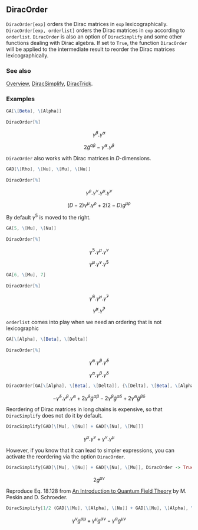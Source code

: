 ## DiracOrder

`DiracOrder[exp]` orders the Dirac matrices in `exp` lexicographically. `DiracOrder[exp, orderlist]` orders the Dirac matrices in `exp` according to `orderlist`. `DiracOrder` is also an option of `DiracSimplify` and some other functions dealing with Dirac algebra. If set to `True`, the function `DiracOrder` will be applied to the intermediate result to reorder the Dirac matrices lexicographically.

### See also

[Overview](Extra/FeynCalc.md), [DiracSimplify](DiracSimplify.md), [DiracTrick](DiracTrick.md).

### Examples

```mathematica
GA[\[Beta], \[Alpha]] 
 
DiracOrder[%]
```

$$\bar{\gamma }^{\beta }.\bar{\gamma }^{\alpha }$$

$$2 \bar{g}^{\alpha \beta }-\bar{\gamma }^{\alpha }.\bar{\gamma }^{\beta }$$

`DiracOrder` also works with Dirac matrices in  $D$-dimensions.

```mathematica
GAD[\[Rho], \[Nu], \[Mu], \[Nu]] 
 
DiracOrder[%]
```

$$\gamma ^{\rho }.\gamma ^{\nu }.\gamma ^{\mu }.\gamma ^{\nu }$$

$$(D-2) \gamma ^{\mu }.\gamma ^{\rho }+2 (2-D) g^{\mu \rho }$$

By default $\gamma^5$ is moved to the right.

```mathematica
GA[5, \[Mu], \[Nu]] 
 
DiracOrder[%]
```

$$\bar{\gamma }^5.\bar{\gamma }^{\mu }.\bar{\gamma }^{\nu }$$

$$\bar{\gamma }^{\mu }.\bar{\gamma }^{\nu }.\bar{\gamma }^5$$

```mathematica
GA[6, \[Mu], 7] 
 
DiracOrder[%]
```

$$\bar{\gamma }^6.\bar{\gamma }^{\mu }.\bar{\gamma }^7$$

$$\bar{\gamma }^{\mu }.\bar{\gamma }^7$$

`orderlist` comes into play when we need an ordering that is not lexicographic

```mathematica
GA[\[Alpha], \[Beta], \[Delta]] 
 
DiracOrder[%]
```

$$\bar{\gamma }^{\alpha }.\bar{\gamma }^{\beta }.\bar{\gamma }^{\delta }$$

$$\bar{\gamma }^{\alpha }.\bar{\gamma }^{\beta }.\bar{\gamma }^{\delta }$$

```mathematica
DiracOrder[GA[\[Alpha], \[Beta], \[Delta]], {\[Delta], \[Beta], \[Alpha]}]
```

$$-\bar{\gamma }^{\delta }.\bar{\gamma }^{\beta }.\bar{\gamma }^{\alpha }+2 \bar{\gamma }^{\delta } \bar{g}^{\alpha \beta }-2 \bar{\gamma }^{\beta } \bar{g}^{\alpha \delta }+2 \bar{\gamma }^{\alpha } \bar{g}^{\beta \delta }$$

Reordering of Dirac matrices in long chains is expensive, so that `DiracSimplify` does not do it by default.

```mathematica
DiracSimplify[GAD[\[Mu], \[Nu]] + GAD[\[Nu], \[Mu]]]
```

$$\gamma ^{\mu }.\gamma ^{\nu }+\gamma ^{\nu }.\gamma ^{\mu }$$

However, if you know that it can lead to simpler expressions, you can activate the reordering via the option `DiracOrder`.

```mathematica
DiracSimplify[GAD[\[Mu], \[Nu]] + GAD[\[Nu], \[Mu]], DiracOrder -> True]
```

$$2 g^{\mu \nu }$$

Reproduce Eq. 18.128 from [An Introduction to Quantum Field Theory](https://doi.org/10.1201/9780429503559) by M. Peskin and D. Schroeder.

```mathematica
DiracSimplify[1/2 (GAD[\[Mu], \[Alpha], \[Nu]] + GAD[\[Nu], \[Alpha], \[Mu]]), DiracOrder -> True]
```

$$\gamma ^{\nu } g^{\alpha \mu }+\gamma ^{\mu } g^{\alpha \nu }-\gamma ^{\alpha } g^{\mu \nu }$$